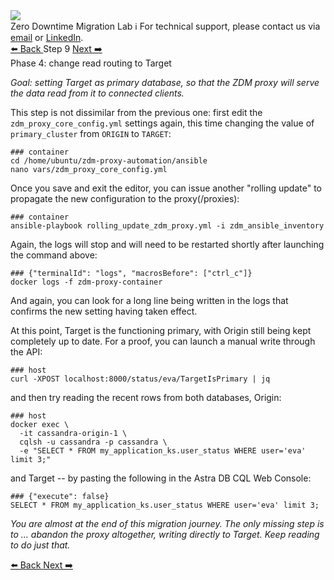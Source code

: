 <!-- TOP -->
<div class="top">
  <img src="https://datastax-academy.github.io/katapod-shared-assets/images/ds-academy-logo.svg" />
  <div class="scenario-title-section">
    <span class="scenario-title">Zero Downtime Migration Lab</span>
    <span class="scenario-subtitle">ℹ️ For technical support, please contact us via <a href="mailto:aleksandr.volochnev@datastax.com">email</a> or <a href="https://dtsx.io/aleks">LinkedIn</a>.</span>
  </div>
</div>

<!-- NAVIGATION -->
<div id="navigation-top" class="navigation-top">
 <a href='command:katapod.loadPage?[{"step":"step8"}]' 
   class="btn btn-dark navigation-top-left">⬅️ Back
 </a>
<span class="step-count">Step 9</span>
 <a href='command:katapod.loadPage?[{"step":"step10"}]' 
    class="btn btn-dark navigation-top-right">Next ➡️
  </a>
</div>

<!-- CONTENT -->

<div class="step-title">Phase 4: change read routing to Target</div>

_Goal: setting Target as primary database, so that the ZDM proxy
will serve the data read from it to connected clients._

This step is not dissimilar from the previous one: first
edit the `zdm_proxy_core_config.yml` settings again,
this time changing the value of `primary_cluster` from
`ORIGIN` to `TARGET`:

```
### container
cd /home/ubuntu/zdm-proxy-automation/ansible
nano vars/zdm_proxy_core_config.yml
```

Once you save and exit the editor, you can issue another
"rolling update" to propagate the new configuration
to the proxy(/proxies):

```
### container
ansible-playbook rolling_update_zdm_proxy.yml -i zdm_ansible_inventory
```

Again, the logs will stop and will need to be restarted shortly after launching
the command above:

```
### {"terminalId": "logs", "macrosBefore": ["ctrl_c"]}
docker logs -f zdm-proxy-container
```

And again, you can look for a long line being written in the logs that
confirms the new setting having taken effect.

At this point, Target is the functioning primary, with Origin still being kept completely up to date.
For a proof, you can launch a manual write through the API:

```
### host
curl -XPOST localhost:8000/status/eva/TargetIsPrimary | jq
```

and then try reading the recent rows from both databases, Origin:

```
### host
docker exec \
  -it cassandra-origin-1 \
  cqlsh -u cassandra -p cassandra \
  -e "SELECT * FROM my_application_ks.user_status WHERE user='eva' limit 3;"
```

and Target -- by pasting the following in the Astra DB CQL Web Console:

```
### {"execute": false}
SELECT * FROM my_application_ks.user_status WHERE user='eva' limit 3;
```

_You are almost at the end of this migration journey. The only missing step
is to ... abandon the proxy altogether, writing directly to Target.
Keep reading to do just that._

<!-- NAVIGATION -->
<div id="navigation-bottom" class="navigation-bottom">
 <a href='command:katapod.loadPage?[{"step":"step8"}]'
   class="btn btn-dark navigation-bottom-left">⬅️ Back
 </a>
 <a href='command:katapod.loadPage?[{"step":"step10"}]'
    class="btn btn-dark navigation-bottom-right">Next ➡️
  </a>
</div>
